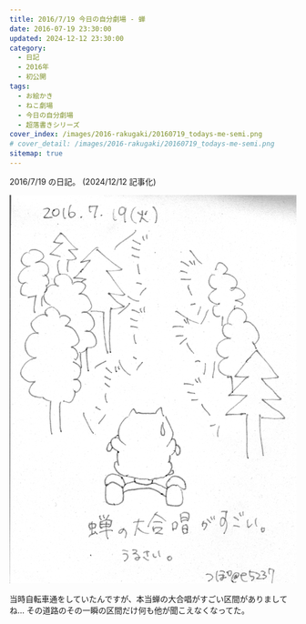 ```yaml
---
title: 2016/7/19 今日の自分劇場 - 蝉
date: 2016-07-19 23:30:00
updated: 2024-12-12 23:30:00
category:
  - 日記
  - 2016年
  - 初公開
tags:
  - お絵かき
  - ねこ劇場
  - 今日の自分劇場
  - 超落書きシリーズ
cover_index: /images/2016-rakugaki/20160719_todays-me-semi.png
# cover_detail: /images/2016-rakugaki/20160719_todays-me-semi.png
sitemap: true
---
```


2016/7/19 の日記。 (2024/12/12 記事化)

![](/images/2016-rakugaki/20160719_todays-me-semi.png)


当時自転車通をしていたんですが、本当蝉の大合唱がすごい区間がありましてね…
その道路のその一瞬の区間だけ何も他が聞こえなくなってた。


